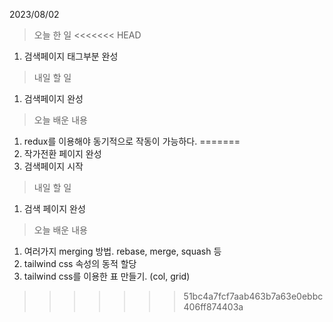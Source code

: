 2023/08/02
> 오늘 한 일
<<<<<<< HEAD
1. 검색페이지 태그부분 완성

> 내일 할 일
1. 검색페이지 완성

> 오늘 배운 내용
1. redux를 이용해야 동기적으로 작동이 가능하다.
=======
1. 작가전환 페이지 완성
2. 검색페이지 시작

> 내일 할 일
1. 검색 페이지 완성

> 오늘 배운 내용
1. 여러가지 merging 방법. rebase, merge, squash 등
2. tailwind css 속성의 동적 할당
3. tailwind css를 이용한 표 만들기. (col, grid)
>>>>>>> 51bc4a7fcf7aab463b7a63e0ebbc406ff874403a
